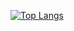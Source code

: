 [![Top Langs](https://github-readme-stats.vercel.app/api/top-langs/?username=leandroczbr&layout=donut)](https://github.com/anuraghazra/github-readme-stats)

